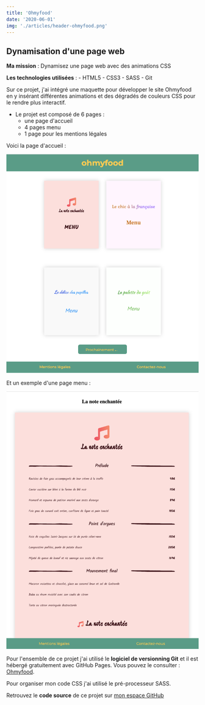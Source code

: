 ```yaml
---
title: 'Ohmyfood'
date: '2020-06-01'
img: './articles/header-ohmyfood.png'
---
```

## Dynamisation d'une page web

**Ma mission** : Dynamisez une page web avec des animations CSS

**Les technologies utilisées** : 
    - HTML5
    - CSS3 
    - SASS
    - Git

Sur ce projet, j'ai intégré une maquette pour développer le site Ohmyfood en y insérant différentes animations et des dégradés de couleurs CSS pour le rendre plus interactif.

* Le projet est composé de 6 pages :
    * une page d'accueil
    * 4 pages menu
    * 1 page pour les mentions légales


Voici la page d'accueil :

![page d'accueil ohmyfood](./img-ohmyfood/accueil-ohmyfood.png)

Et un exemple d'une page menu :

![menu ohmyfood](./img-ohmyfood/menu-ohmyfood.png)

Pour l'ensemble de ce projet j'ai utilisé le **logiciel de versionning Git** et il est hébergé gratuitement avec GitHub Pages. Vous pouvez le consulter : [Ohmyfood](https://lilimly.github.io/ohmyfood/).

Pour organiser mon code CSS j'ai utilisé le pré-processeur SASS.

Retrouvez le **code source** de ce projet sur [mon espace GitHub](https://github.com/Lilimly/ohmyfood)